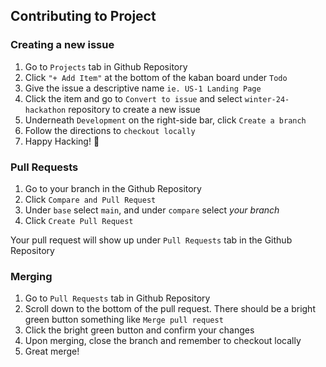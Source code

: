 ## Contributing to Project
### Creating a new issue
1. Go to `Projects` tab in Github Repository
2. Click `"+ Add Item"` at the bottom of the kaban board under `Todo`
3. Give the issue a descriptive name
   `ie. US-1 Landing Page`
4. Click the item and go to `Convert to issue` and select `winter-24-hackathon` repository to create a new issue
5. Underneath `Development` on the right-side bar, click `Create a branch`
6. Follow the directions to `checkout locally`
7. Happy Hacking! 🎉

### Pull Requests
1. Go to your branch in the Github Repository
2. Click `Compare and Pull Request`
3. Under `base` select `main`, and under `compare` select _your branch_
4. Click `Create Pull Request`

Your pull request will show up under `Pull Requests` tab in the Github Repository

### Merging
1. Go to `Pull Requests` tab in Github Repository
2. Scroll down to the bottom of the pull request. There should be a bright green button something like `Merge pull request`
3. Click the bright green button and confirm your changes
4. Upon merging, close the branch and remember to checkout locally
5. Great merge!
